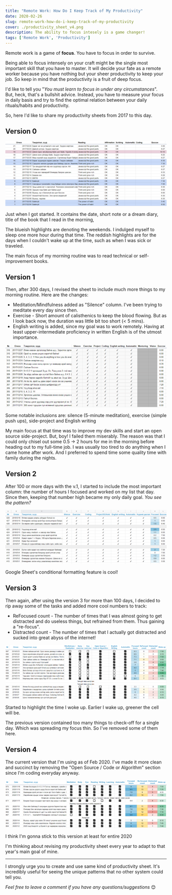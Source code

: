 ```yaml
---
title: "Remote Work: How Do I Keep Track of My Productivity"
date: 2020-02-26
slug: remote-work-how-do-i-keep-track-of-my-productivity
cover: ./productivity_sheet_v4.png
description: The ability to focus intesely is a game changer!
tags: ['Remote Work', 'Productivity']
---
```


Remote work is a game of **focus**. You have to focus in order to survive.

Being able to focus intensely on your craft might be the single most important skill that you have to master. It will decide your fate as a remote worker because you have nothing but your sheer productivity to keep your job. So keep in mind that the productivity is a fruit of deep focus.

I'd like to tell you "_You must learn to focus in under any circumstances_". But, heck, that's a bullshit advice. Instead, you have to measure your focus in daily basis and try to find the optimal relation between your daily rituals/habits and productivity.

So, here I'd like to share my productivity sheets from 2017 to this day.

## Version 0

![](./productivity_sheet_v0.png)

Just when I got started. It contains the date, short note or a dream diary, title of the book that I read in the morning,

The blueish highlights are denoting the weekends. I indulged myself to sleep one more hour during that time. The reddish highlights are for the days when I couldn't wake up at the time, such as when I was sick or traveled.

The main focus of my morning routine was to read technical or self-improvement books.

## Version 1

Then, after 300 days, I revised the sheet to include much more things to my morning routine. Here are the changes:

*   Meditation/Mindfulness added as "Silence" column. I've been trying to meditate every day since then.
*   Exercise - Short amount of calisthenics to keep the blood flowing. But as I look back now, the duration was little bit too short (< 5 mins).
*   English writing is added, since my goal was to work remotely. Having at least upper-intermediate proficiency in written English is of the utmost importance.

![](./productivity_sheet_v1.png)

Some notable inclusions are: silence (5-minute meditation), exercise (simple push ups), side-project and English writing

My main focus at that time was to improve my dev skills and start an open source side-project. But, boy! I failed them miserably. The reason was that I could only chisel out some 0.5 → 2 hours for me in the morning before heading out to my full-time job. I was usually too tired to do anything when I came home after work. And I preferred to spend time some quality time with family during the nights.

## Version 2

After 100 or more days with the v.1, I started to include the most important column: the number of hours I focused and worked on my list that day. Since then, keeping that number high became my only daily goal. _You see the pattern?_

![](./productivity_sheet_v2.png)

Google Sheet's conditional formatting feature is cool!

## Version 3

Then again, after using the version 3 for more than 100 days, I decided to rip away some of the tasks and added more cool numbers to track:

*   ReFocused count - The number of times that I was almost going to get distracted and do useless things, but refrained from them. Thus gaining a "re-focus".
*   Distracted count - The number of times that I actually got distracted and sucked into great abyss of the internet!

![](./productivity_sheet_v3.png)

Started to highlight the time I woke up. Earlier I wake up, greener the cell will be.

The previous version contained too many things to check-off for a single day. Which was spreading my focus thin. So I've removed some of them here.

## Version 4

The current version that I'm using as of Feb 2020. I've made it more clean and succinct by removing the "Open Source / Code or Algorithm" section since I'm coding everyday anyway.

![](./productivity_sheet_v4.png)

I think I'm gonna stick to this version at least for entire 2020

I'm thinking about revising my productivity sheet every year to adapt to that year's main goal of mine.

* * *

I strongly urge you to create and use same kind of productivity sheet. It's incredibly useful for seeing the unique patterns that no other system could tell you.

_Feel free to leave a comment if you have any questions/suggestions_ 😊